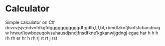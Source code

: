 # Calculator
Simple calculator on C#
dcvcvjsjv;ndvnfdkgfdgggggggggggdf;gdlb,l;f,bl,xbmdlzknfjlsnfsfcbacdnuqw hrwur[iowboeuqoivsuhausdjsndjfnsdfkne'kgkanwijgdngj
egae
har
h
h
h
rh
rh
er
hr
h
rh
rj
rt
rt
j
rst
